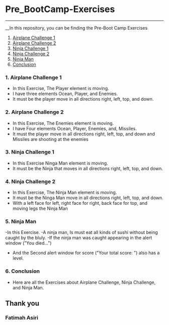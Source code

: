 # Pre_BootCamp-Exercises
-------
__In this repository, you can be finding the Pre-Boot Camp Exercises  

1. [Airplane Challenge 1](#Airplane1)
2. [Airplane Challenge 2](#Airplane2)
3. [Ninja Challenge 1](#Ninja1)
4. [Ninja Challenge 2](#Ninja2)
5. [Ninja Man](#Man)
6. [Conclusion](#con)

### 1. Airplane Challenge 1 <a name="Airplane1"></a> 
- In this Exercise, The Player element is moving.
- I have three elements Ocean, Player, and Enemies.
- It must be the player move in all directions right, left, top, and down.


### 2. Airplane Challenge 2 <a name="Airplane2"></a> 
- In this Exercise, The Enemies element is moving. 
- I have Four elements Ocean, Player, Enemies, and, Missiles.
- It must the player move in all directions right, left, top, and down and Missiles are shooting at the enemies


### 3. Ninja Challenge 1 <a name="Ninja1"></a> 
- In this Exercise Ninga Man element is moving.
- It must be the Ninja that moves in all directions right, left, top, and down.

### 4. Ninja Challenge 2 <a name="Ninja2"></a> 
- In this Exercise, The Ninja Man element is moving.
- It must be the Ninga Man move in all directions right, left, top, and down.
- With a left face for left, right face for right, back face for top, and moving legs the Ninja Man

### 5. Ninja Man <a name="Man"></a> 
-In this Exercise.
-A ninja man, Is must eat all kinds of sushi without being caught by the bluly.
-If the ninja man was caught appearing in the alert window ("You died...")
- And the Second alert window for score ("Your total score: ") also has a level.



### 6. Conclusion <a name="con"></a>
- Here are all the Exercises about Airplane Challenge, Ninja Challenge, and  Ninja Man. 


## Thank you 
### Fatimah Asiri
